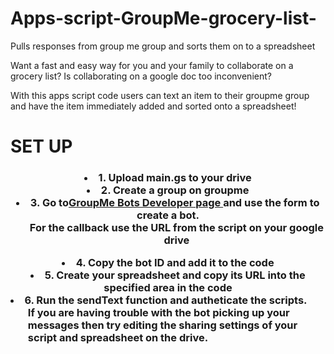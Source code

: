 # Apps-script-GroupMe-grocery-list-
Pulls responses from  group me group and sorts them on to a spreadsheet

Want a fast and easy way for you and your family to collaborate on a grocery list? Is collaborating on a google doc too inconvenient?

With this apps script code users can text an item to their groupme group and have the item immediately added and sorted onto a spreadsheet!
<h1>SET UP</h1>
<p align='center'>
<h3>
<li align='center'>1. Upload main.gs to your drive</li>
<li align='center'>2. Create a group on groupme</li>
<li align='center'>3. Go to<a href='https://dev.groupme.com/bots'>GroupMe Bots Developer page </a> and use the form to create a bot.
<ol>For the callback use the URL from the script on your google drive </ol>
</li>
<li align='center'>4. Copy the bot ID and add it to the code</li>
<li align='center'>5. Create your spreadsheet and copy its URL into the specified area in the code</li>
<li>6. Run the sendText function and autheticate the scripts. <ol>If you are having trouble with the bot picking up your messages then try editing the sharing settings of your script and spreadsheet on the drive.</ol></li>
</h3>
</p>
